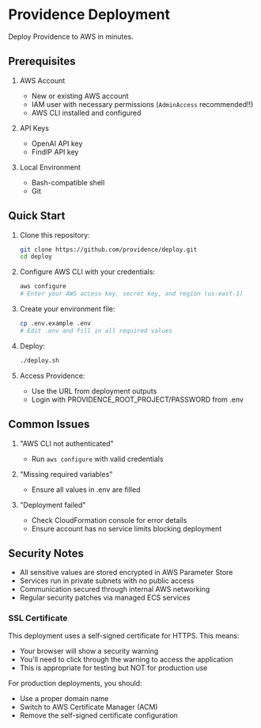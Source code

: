 # Providence Deployment

Deploy Providence to AWS in minutes.

## Prerequisites

1. AWS Account
   - New or existing AWS account
   - IAM user with necessary permissions (`AdminAccess` recommended!!)
   - AWS CLI installed and configured

2. API Keys
   - OpenAI API key
   - FindIP API key

3. Local Environment
   - Bash-compatible shell
   - Git

## Quick Start

1. Clone this repository:
   ```bash
   git clone https://github.com/providence/deploy.git
   cd deploy
   ```

2. Configure AWS CLI with your credentials:
   ```bash
   aws configure
   # Enter your AWS access key, secret key, and region (us-east-1)
   ```

3. Create your environment file:
   ```bash
   cp .env.example .env
   # Edit .env and fill in all required values
   ```

4. Deploy:
   ```bash
   ./deploy.sh
   ```

5. Access Providence:
   - Use the URL from deployment outputs
   - Login with PROVIDENCE_ROOT_PROJECT/PASSWORD from .env

## Common Issues

1. "AWS CLI not authenticated"
   - Run `aws configure` with valid credentials

2. "Missing required variables"
   - Ensure all values in .env are filled

3. "Deployment failed"
   - Check CloudFormation console for error details
   - Ensure account has no service limits blocking deployment

## Security Notes

- All sensitive values are stored encrypted in AWS Parameter Store
- Services run in private subnets with no public access
- Communication secured through internal AWS networking
- Regular security patches via managed ECS services

### SSL Certificate
This deployment uses a self-signed certificate for HTTPS. This means:
- Your browser will show a security warning
- You'll need to click through the warning to access the application
- This is appropriate for testing but NOT for production use

For production deployments, you should:
- Use a proper domain name
- Switch to AWS Certificate Manager (ACM)
- Remove the self-signed certificate configuration